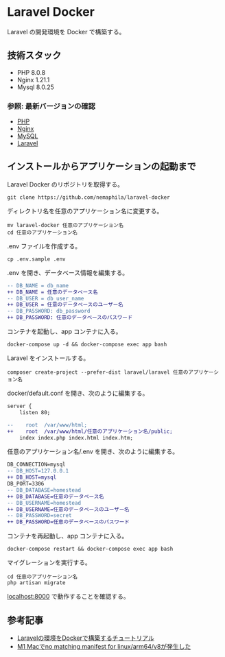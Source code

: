 # Laravel Docker

Laravel の開発環境を Docker で構築する。

## 技術スタック

- PHP 8.0.8
- Nginx 1.21.1
- Mysql 8.0.25

### 参照: 最新バージョンの確認

- [PHP](https://github.com/docker-library/docs/blob/master/php/README.md#supported-tags-and-respective-dockerfile-links)
- [Nginx](https://hub.docker.com/_/nginx/)
- [MySQL](https://hub.docker.com/_/mysql/)
- [Laravel](https://github.com/laravel/framework/releases)

## インストールからアプリケーションの起動まで

Laravel Docker のリポジトリを取得する。

```shell
git clone https://github.com/nemaphila/laravel-docker
```

ディレクトリ名を任意のアプリケーション名に変更する。

```shell
mv laravel-docker 任意のアプリケーション名
cd 任意のアプリケーション名
```

.env ファイルを作成する。

```shell
cp .env.sample .env
```

.env を開き、データベース情報を編集する。

```diff
-- DB_NAME = db_name
++ DB_NAME = 任意のデータベース名
-- DB_USER = db_user_name
++ DB_USER = 任意のデータベースのユーザー名
-- DB_PASSWORD: db_password
++ DB_PASSWORD: 任意のデータベースのパスワード
```

コンテナを起動し、app コンテナに入る。

```shell
docker-compose up -d && docker-compose exec app bash
```

Laravel をインストールする。

```shell
composer create-project --prefer-dist laravel/laravel 任意のアプリケーション名
```

docker/default.conf を開き、次のように編集する。

```diff
server {
    listen 80;

--    root  /var/www/html;
++    root  /var/www/html/任意のアプリケーション名/public;
    index index.php index.html index.htm;
```

任意のアプリケーション名/.env を開き、次のように編集する。

```diff
DB_CONNECTION=mysql
-- DB_HOST=127.0.0.1
++ DB_HOST=mysql
DB_PORT=3306
-- DB_DATABASE=homestead
++ DB_DATABASE=任意のデータベース名
-- DB_USERNAME=homestead
++ DB_USERNAME=任意のデータベースのユーザー名
-- DB_PASSWORD=secret
++ DB_PASSWORD=任意のデータベースのパスワード
```

コンテナを再起動し、app コンテナに入る。

```shell
docker-compose restart && docker-compose exec app bash
```

マイグレーションを実行する。

```shell
cd 任意のアプリケーション名
php artisan migrate
```

[localhost:8000](http://localhost:8000/) で動作することを確認する。

## 参考記事

- [Laravelの環境をDockerで構築するチュートリアル](https://tech.windii.jp/backend/laravel/laravel-with-docker-compose)
- [M1 Macでno matching manifest for linux/arm64/v8が発生した](https://ryotarch.com/docker/no-matching-manifest-for-linux-arm64-v8-on-m1-mac/)

